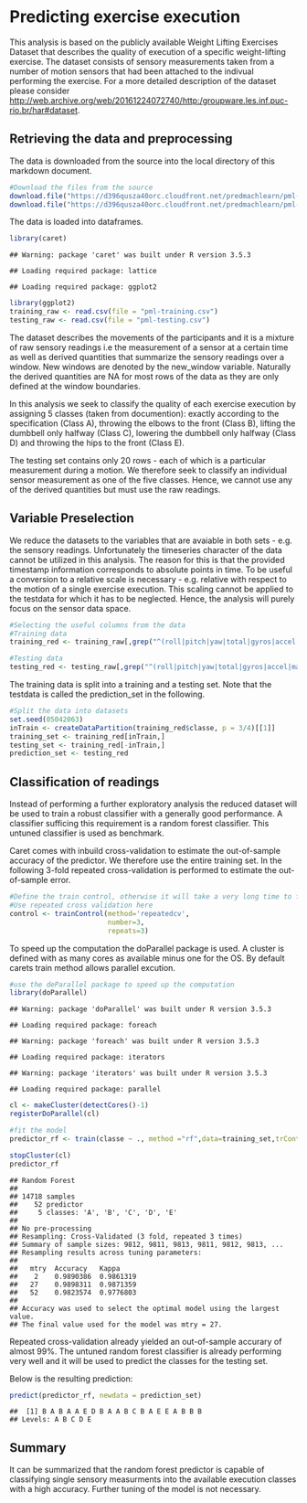 Predicting exercise execution
=============================

This analysis is based on the publicly available Weight Lifting Exercises Dataset that describes the quality of execution of a specific weight-lifting exercise. The dataset consists of sensory measurements taken from a number of motion sensors that had been attached to the indivual performing the exercise. For a more detailed description of the dataset please consider <http://web.archive.org/web/20161224072740/http:/groupware.les.inf.puc-rio.br/har#dataset>.

Retrieving the data and preprocessing
-------------------------------------

The data is downloaded from the source into the local directory of this markdown document.

``` r
#Download the files from the source
download.file("https://d396qusza40orc.cloudfront.net/predmachlearn/pml-training.csv",destfile = "pml-training.csv")
download.file("https://d396qusza40orc.cloudfront.net/predmachlearn/pml-testing.csv", destfile = "pml-testing.csv")
```

The data is loaded into dataframes.

``` r
library(caret)
```

    ## Warning: package 'caret' was built under R version 3.5.3

    ## Loading required package: lattice

    ## Loading required package: ggplot2

``` r
library(ggplot2)
training_raw <- read.csv(file = "pml-training.csv")
testing_raw <- read.csv(file = "pml-testing.csv")
```

The dataset describes the movements of the participants and it is a mixture of raw sensory readings i.e the measurement of a sensor at a certain time as well as derived quantities that summarize the sensory readings over a window. New windows are denoted by the new\_window variable. Naturally the derived quantities are NA for most rows of the data as they are only defined at the window boundaries.

In this analysis we seek to classify the quality of each exercise execution by assigning 5 classes (taken from documention): exactly according to the specification (Class A), throwing the elbows to the front (Class B), lifting the dumbbell only halfway (Class C), lowering the dumbbell only halfway (Class D) and throwing the hips to the front (Class E).

The testing set contains only 20 rows - each of which is a particular measurement during a motion. We therefore seek to classify an individual sensor measurement as one of the five classes. Hence, we cannot use any of the derived quantities but must use the raw readings.

Variable Preselection
---------------------

We reduce the datasets to the variables that are avaiable in both sets - e.g. the sensory readings. Unfortunately the timeseries character of the data cannot be utilized in this analysis. The reason for this is that the provided timestamp information corresponds to absolute points in time. To be useful a conversion to a relative scale is necessary - e.g. relative with respect to the motion of a single exercise execution. This scaling cannot be applied to the testdata for which it has to be neglected. Hence, the analysis will purely focus on the sensor data space.

``` r
#Selecting the useful columns from the data
#Training data
training_red <- training_raw[,grep("^(roll|pitch|yaw|total|gyros|accel|magnet|classe)",names(training_raw),value=TRUE)]

#Testing data
testing_red <- testing_raw[,grep("^(roll|pitch|yaw|total|gyros|accel|magnet)",names(testing_raw),value=TRUE)]
```

The training data is split into a training and a testing set. Note that the testdata is called the prediction\_set in the following.

``` r
#Split the data into datasets
set.seed(05042063)
inTrain <- createDataPartition(training_red$classe, p = 3/4)[[1]]
training_set <- training_red[inTrain,]
testing_set <- training_red[-inTrain,]
prediction_set <- testing_red
```

Classification of readings
--------------------------

Instead of performing a further exploratory analysis the reduced dataset will be used to train a robust classifier with a generally good performance. A classifier sufficing this requirement is a random forest classifier. This untuned classifier is used as benchmark.

Caret comes with inbuild cross-validation to estimate the out-of-sample accuracy of the predictor. We therefore use the entire training set. In the following 3-fold repeated cross-validation is performed to estimate the out-of-sample error.

``` r
#Define the train control, otherwise it will take a very long time to finish.
#Use repeated cross validation here
control <- trainControl(method='repeatedcv', 
                        number=3, 
                        repeats=3)
```

To speed up the computation the doParallel package is used. A cluster is defined with as many cores as available minus one for the OS. By default carets train method allows parallel excution.

``` r
#use the deParallel package to speed up the computation
library(doParallel)
```

    ## Warning: package 'doParallel' was built under R version 3.5.3

    ## Loading required package: foreach

    ## Warning: package 'foreach' was built under R version 3.5.3

    ## Loading required package: iterators

    ## Warning: package 'iterators' was built under R version 3.5.3

    ## Loading required package: parallel

``` r
cl <- makeCluster(detectCores()-1)
registerDoParallel(cl)

#fit the model
predictor_rf <- train(classe ~ ., method ="rf",data=training_set,trControl=control)

stopCluster(cl)
predictor_rf
```

    ## Random Forest 
    ## 
    ## 14718 samples
    ##    52 predictor
    ##     5 classes: 'A', 'B', 'C', 'D', 'E' 
    ## 
    ## No pre-processing
    ## Resampling: Cross-Validated (3 fold, repeated 3 times) 
    ## Summary of sample sizes: 9812, 9811, 9813, 9811, 9812, 9813, ... 
    ## Resampling results across tuning parameters:
    ## 
    ##   mtry  Accuracy   Kappa    
    ##    2    0.9890386  0.9861319
    ##   27    0.9898311  0.9871359
    ##   52    0.9823574  0.9776803
    ## 
    ## Accuracy was used to select the optimal model using the largest value.
    ## The final value used for the model was mtry = 27.

Repeated cross-validation already yielded an out-of-sample accurary of almost 99%. The untuned random forest classifier is already performing very well and it will be used to predict the classes for the testing set.

Below is the resulting prediction:

``` r
predict(predictor_rf, newdata = prediction_set)
```

    ##  [1] B A B A A E D B A A B C B A E E A B B B
    ## Levels: A B C D E

Summary
-------

It can be summarized that the random forest predictor is capable of classifying single sensory measurments into the available execution classes with a high accuracy. Further tuning of the model is not necessary.

